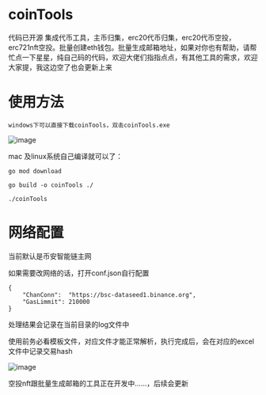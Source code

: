 # coinTools
代码已开源
集成代币工具，主币归集，erc20代币归集，erc20代币空投，erc721nft空投。批量创建eth钱包。批量生成邮箱地址，如果对你也有帮助，请帮忙点一下星星，纯自己码的代码，欢迎大佬们指指点点，有其他工具的需求，欢迎大家提，我这边空了也会更新上来

# 使用方法
```
windows下可以直接下载coinTools，双击coinTools.exe
```
![image](https://user-images.githubusercontent.com/39045850/148506114-89b1352c-56c5-4964-8d85-771ecb97a2e2.png)

mac 及linux系统自己编译就可以了：

```
go mod download

go build -o coinTools ./

./coinTools

```

# 网络配置
当前默认是币安智能链主网

如果需要改网络的话，打开conf.json自行配置
```
{
    "ChanConn":  "https://bsc-dataseed1.binance.org",
	"GasLimmit": 210000
}
```

处理结果会记录在当前目录的log文件中

使用前务必看模板文件，对应文件才能正常解析，执行完成后，会在对应的excel文件中记录交易hash

![image](https://user-images.githubusercontent.com/39045850/148506463-d316a9f8-861f-4db5-8772-cf32d540b741.png)


空投nft跟批量生成邮箱的工具正在开发中……，后续会更新
